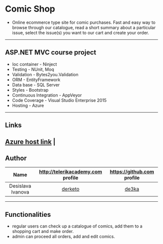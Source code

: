 # Comic Shop 
  - Online ecommerce type site for comic purchases. Fast and easy way to browse through our catalogue, read a short summary about a particular issue, select the issue(s) you want to our cart and create your order.
-----------------------------------------------------------------------------------------------------------------------

## ASP.NET MVC course project
  - Ioc container - Ninject 
  - Testing - NUnit, Moq
  - Validation - Bytes2you.Validation
  - ORM - EntityFramework
  - Data base - SQL Server
  - Styles - Bootstrap 
  - Continuous Integration - AppVeyor
  - Code Coverage - Visual Studio Enterprise 2015
  - Hosting - Azure
-----------------------------------------------------------------------------------------------------------------------

## Links

[Azure host link](http://comicshopmvc.azurewebsites.net) | 
-----------------------------------------------------------------------------------------------------------------------

## Author

|Name                 | http://telerikacademy.com profile                        |https://github.com profile                |
|:-------------------:|:--------------------------------------------------------:|:----------------------------------------:|
|Desislava Ivanova    |[derketo](https://telerikacademy.com/Users/derketo)       |[de3ka](https://github.com/de3ka)         |


-----------------------------------------------------------------------------------------------------------------------

## Functionalities
 - regular users can check up a catalogue of comics, add them to a shopping cart and make order.
 - admin can proceed all orders, add and edit comics.